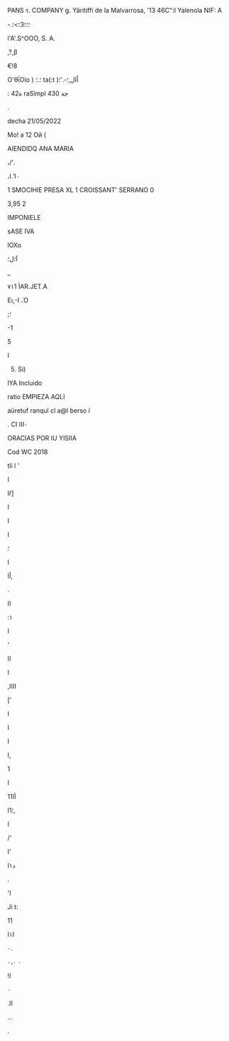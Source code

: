 PANS ร.  COMPANY
g.  Yäritiffi de la Malvarrosa, '13
46C"؛l  Yalenola
NIF:  Α

-.؛؛؛3؛>؛

l'A'.S^OOO,  S.  A.

,?,β

€!8

Ο'θΐΟίο
)
؛.؛
ta(:t
)اًال,؛-.'؛

:
 42ة
raSìmpl
430
جة

.

decha
21/05/2022

Mo!  a
12  Ой  (

AIENDIDQ
ANA  MARIA

،/'.

 ،٠ا'.ا

1 SMOCIHIE  PRESA  XL
1  CROISSANT'  SERRANO  0

3,95
2

IMPONIELE

sASE
IVA

lOXo

آ؛ل؛

_

٧١1
ÌAR.JET.A

Ει,-Ι ،Ό

;؛

-1

5

ا

5.  Si)

IYA  Incluido

ratio  EMPIEZA  AQLI

aüretuf ranqul cl a@l berso í

.  CI ٠ااا

ORACIAS  POR  IU  YISIIA

Cod  WC  2018

tli l  '

ا

Iř]

ا

ا

ا

؛

ا

اًا,

.

اا

:١

ا

'

اا

ا

,اااا

['

ا

 ا

ا

 ا,

1

ا

أا11

؛1ا,

ا

/'

 ا'

د١ا

.

 'ا

Ji t:

11

ا١ا

٠.

٠ ٠،٠

!ا

٠

.اا

...

.

